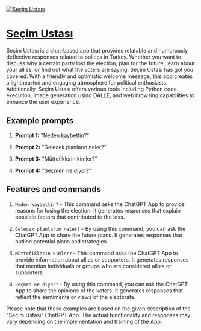 [![Seçim Ustası](https://files.oaiusercontent.com/file-NfLKco0T6r3z1vQMwCGVMrOz?se=2123-10-16T18%3A51%3A16Z&sp=r&sv=2021-08-06&sr=b&rscc=max-age%3D31536000%2C%20immutable&rscd=attachment%3B%20filename%3D7a199af0-bdfb-426e-9ce6-a3c14eb1ec82.png&sig=JMfjowggASPSqZCUhxSUqMGIqeSdjbxmWVuHlQDhhAc%3D)](https://chat.openai.com/g/g-BjOE1svfd-secim-ustasi)

# [Seçim Ustası](https://chat.openai.com/g/g-BjOE1svfd-secim-ustasi)

Seçim Ustası is a chat-based app that provides relatable and humorously deflective responses related to politics in Turkey. Whether you want to discuss why a certain party lost the election, plan for the future, learn about your allies, or find out what the voters are saying, Seçim Ustası has got you covered. With a friendly and optimistic welcome message, this app creates a lighthearted and engaging atmosphere for political enthusiasts. Additionally, Seçim Ustası offers various tools including Python code execution, image generation using DALLE, and web browsing capabilities to enhance the user experience.

## Example prompts

1. **Prompt 1:** "Neden kaybettin?"

2. **Prompt 2:** "Gelecek planların neler?"

3. **Prompt 3:** "Müttefiklerin kimler?"

4. **Prompt 4:** "Seçmen ne diyor?"

## Features and commands

1. `Neden kaybettin?` - This command asks the ChatGPT App to provide reasons for losing the election. It generates responses that explain possible factors that contributed to the loss.

2. `Gelecek planların neler?` - By using this command, you can ask the ChatGPT App to share the future plans. It generates responses that outline potential plans and strategies.

3. `Müttefiklerin kimler?` - This command asks the ChatGPT App to provide information about allies or supporters. It generates responses that mention individuals or groups who are considered allies or supporters.

4. `Seçmen ne diyor?` - By using this command, you can ask the ChatGPT App to share the opinions of the voters. It generates responses that reflect the sentiments or views of the electorate.

Please note that these examples are based on the given description of the "Seçim Ustası" ChatGPT App. The actual functionality and responses may vary depending on the implementation and training of the App.